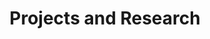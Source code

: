 ---
title: "Projects and Research"
layout: projects-and-research-categories
permalink: /projects-and-research/
author_profile: true
sidebar:
  nav: sidebar
taxonomy: Projects and Research
---
